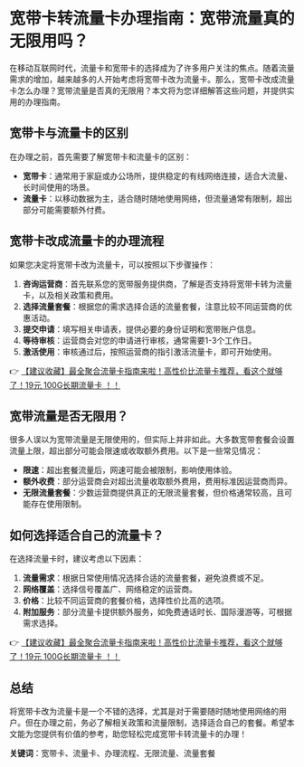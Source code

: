 # 宽带卡转流量卡办理指南：宽带流量真的无限用吗？

在移动互联网时代，流量卡和宽带卡的选择成为了许多用户关注的焦点。随着流量需求的增加，越来越多的人开始考虑将宽带卡改为流量卡。那么，宽带卡改成流量卡怎么办理？宽带流量是否真的无限用？本文将为您详细解答这些问题，并提供实用的办理指南。

## 宽带卡与流量卡的区别

在办理之前，首先需要了解宽带卡和流量卡的区别：

- **宽带卡**：通常用于家庭或办公场所，提供稳定的有线网络连接，适合大流量、长时间使用的场景。
- **流量卡**：以移动数据为主，适合随时随地使用网络，但流量通常有限制，超出部分可能需要额外付费。

## 宽带卡改成流量卡的办理流程

如果您决定将宽带卡改为流量卡，可以按照以下步骤操作：

1. **咨询运营商**：首先联系您的宽带服务提供商，了解是否支持将宽带卡转为流量卡，以及相关政策和费用。
2. **选择流量套餐**：根据您的需求选择合适的流量套餐，注意比较不同运营商的优惠活动。
3. **提交申请**：填写相关申请表，提供必要的身份证明和宽带账户信息。
4. **等待审核**：运营商会对您的申请进行审核，通常需要1-3个工作日。
5. **激活使用**：审核通过后，按照运营商的指引激活流量卡，即可开始使用。

👉 [【建议收藏】最全聚合流量卡指南来啦！高性价比流量卡推荐，看这个就够了！19元 100G长期流量卡 ！！](https://bit.ly/Liuliangka)

## 宽带流量是否无限用？

很多人误以为宽带流量是无限使用的，但实际上并非如此。大多数宽带套餐会设置流量上限，超出部分可能会限速或收取额外费用。以下是一些常见情况：

- **限速**：超出套餐流量后，网速可能会被限制，影响使用体验。
- **额外收费**：部分运营商会对超出流量收取额外费用，费用标准因运营商而异。
- **无限流量套餐**：少数运营商提供真正的无限流量套餐，但价格通常较高，且可能存在使用限制。

## 如何选择适合自己的流量卡？

在选择流量卡时，建议考虑以下因素：

1. **流量需求**：根据日常使用情况选择合适的流量套餐，避免浪费或不足。
2. **网络覆盖**：选择信号覆盖广、网络稳定的运营商。
3. **价格**：比较不同运营商的套餐价格，选择性价比高的选项。
4. **附加服务**：部分流量卡提供额外服务，如免费通话时长、国际漫游等，可根据需求选择。

👉 [【建议收藏】最全聚合流量卡指南来啦！高性价比流量卡推荐，看这个就够了！19元 100G长期流量卡 ！！](https://bit.ly/Liuliangka)

## 总结

将宽带卡改为流量卡是一个不错的选择，尤其是对于需要随时随地使用网络的用户。但在办理之前，务必了解相关政策和流量限制，选择适合自己的套餐。希望本文能为您提供有价值的参考，助您轻松完成宽带卡转流量卡的办理！

**关键词**：宽带卡、流量卡、办理流程、无限流量、流量套餐